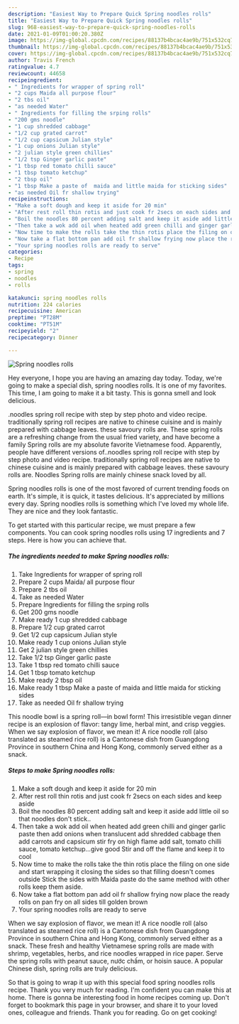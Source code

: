 ```yaml
---
description: "Easiest Way to Prepare Quick Spring noodles rolls"
title: "Easiest Way to Prepare Quick Spring noodles rolls"
slug: 968-easiest-way-to-prepare-quick-spring-noodles-rolls
date: 2021-01-09T01:00:20.380Z
image: https://img-global.cpcdn.com/recipes/88137b4bcac4ae9b/751x532cq70/spring-noodles-rolls-recipe-main-photo.jpg
thumbnail: https://img-global.cpcdn.com/recipes/88137b4bcac4ae9b/751x532cq70/spring-noodles-rolls-recipe-main-photo.jpg
cover: https://img-global.cpcdn.com/recipes/88137b4bcac4ae9b/751x532cq70/spring-noodles-rolls-recipe-main-photo.jpg
author: Travis French
ratingvalue: 4.7
reviewcount: 44658
recipeingredient:
- " Ingredients for wrapper of spring roll"
- "2 cups Maida all purpose flour"
- "2 tbs oil"
- "as needed Water"
- " Ingredients for filling the srping rolls"
- "200 gms noodle"
- "1 cup shredded cabbage"
- "1/2 cup grated carrot"
- "1/2 cup capsicum Julian style"
- "1 cup onions Julian style"
- "2 julian style green chillies"
- "1/2 tsp Ginger garlic paste"
- "1 tbsp red tomato chilli sauce"
- "1 tbsp tomato ketchup"
- "2 tbsp oil"
- "1 tbsp Make a paste of  maida and little maida for sticking sides"
- "as needed Oil fr shallow trying"
recipeinstructions:
- "Make a soft dough and keep it aside for 20 min"
- "After rest roll thin rotis and just cook fr 2secs on each sides and keep aside"
- "Boil the noodles 80 percent adding salt and keep it aside add little oil so that noodles don&#39;t stick.."
- "Then take a wok add oil when heated add green chilli and ginger garlic paste then add onions when translucent add shredded cabbage then add carrots and capsicum stir fry on high flame add salt, tomato chilli sauce, tomato ketchup...give good Stir and off the flame and keep it to cool"
- "Now time to make the rolls take the thin rotis place the filing on one side and start wrapping it closing the sides so that filling doesn&#39;t comes outside Stick the sides with Maida paste do the same method with other rolls keep them aside."
- "Now take a flat bottom pan add oil fr shallow frying now place the ready rolls on pan fry on all sides till golden brown"
- "Your spring noodles rolls are ready to serve"
categories:
- Recipe
tags:
- spring
- noodles
- rolls

katakunci: spring noodles rolls 
nutrition: 224 calories
recipecuisine: American
preptime: "PT28M"
cooktime: "PT51M"
recipeyield: "2"
recipecategory: Dinner

---
```



![Spring noodles rolls](https://img-global.cpcdn.com/recipes/88137b4bcac4ae9b/751x532cq70/spring-noodles-rolls-recipe-main-photo.jpg)

Hey everyone, I hope you are having an amazing day today. Today, we're going to make a special dish, spring noodles rolls. It is one of my favorites. This time, I am going to make it a bit tasty. This is gonna smell and look delicious.

.noodles spring roll recipe with step by step photo and video recipe. traditionally spring roll recipes are native to chinese cuisine and is mainly prepared with cabbage leaves. these savoury rolls are. These spring rolls are a refreshing change from the usual fried variety, and have become a family Spring rolls are my absolute favorite Vietnamese food. Apparently, people have different versions of..noodles spring roll recipe with step by step photo and video recipe. traditionally spring roll recipes are native to chinese cuisine and is mainly prepared with cabbage leaves. these savoury rolls are. Noodles Spring rolls are mainly chinese snack loved by all.

Spring noodles rolls is one of the most favored of current trending foods on earth. It's simple, it is quick, it tastes delicious. It's appreciated by millions every day. Spring noodles rolls is something which I've loved my whole life. They are nice and they look fantastic.


To get started with this particular recipe, we must prepare a few components. You can cook spring noodles rolls using 17 ingredients and 7 steps. Here is how you can achieve that.

<!--inarticleads1-->

##### The ingredients needed to make Spring noodles rolls:

1. Take  Ingredients for wrapper of spring roll
1. Prepare 2 cups Maida/ all purpose flour
1. Prepare 2 tbs oil
1. Take as needed Water
1. Prepare  Ingredients for filling the srping rolls
1. Get 200 gms noodle
1. Make ready 1 cup shredded cabbage
1. Prepare 1/2 cup grated carrot
1. Get 1/2 cup capsicum Julian style
1. Make ready 1 cup onions Julian style
1. Get 2 julian style green chillies
1. Take 1/2 tsp Ginger garlic paste
1. Take 1 tbsp red tomato chilli sauce
1. Get 1 tbsp tomato ketchup
1. Make ready 2 tbsp oil
1. Make ready 1 tbsp Make a paste of  maida and little maida for sticking sides
1. Take as needed Oil fr shallow trying


This noodle bowl is a spring roll—in bowl form! This irresistible vegan dinner recipe is an explosion of flavor: tangy lime, herbal mint, and crisp veggies. When we say explosion of flavor, we mean it! A rice noodle roll (also translated as steamed rice roll) is a Cantonese dish from Guangdong Province in southern China and Hong Kong, commonly served either as a snack. 

<!--inarticleads2-->

##### Steps to make Spring noodles rolls:

1. Make a soft dough and keep it aside for 20 min
1. After rest roll thin rotis and just cook fr 2secs on each sides and keep aside
1. Boil the noodles 80 percent adding salt and keep it aside add little oil so that noodles don&#39;t stick..
1. Then take a wok add oil when heated add green chilli and ginger garlic paste then add onions when translucent add shredded cabbage then add carrots and capsicum stir fry on high flame add salt, tomato chilli sauce, tomato ketchup...give good Stir and off the flame and keep it to cool
1. Now time to make the rolls take the thin rotis place the filing on one side and start wrapping it closing the sides so that filling doesn&#39;t comes outside Stick the sides with Maida paste do the same method with other rolls keep them aside.
1. Now take a flat bottom pan add oil fr shallow frying now place the ready rolls on pan fry on all sides till golden brown
1. Your spring noodles rolls are ready to serve


When we say explosion of flavor, we mean it! A rice noodle roll (also translated as steamed rice roll) is a Cantonese dish from Guangdong Province in southern China and Hong Kong, commonly served either as a snack. These fresh and healthy Vietnamese spring rolls are made with shrimp, vegetables, herbs, and rice noodles wrapped in rice paper. Serve the spring rolls with peanut sauce, nước chấm, or hoisin sauce. A popular Chinese dish, spring rolls are truly delicious. 

So that is going to wrap it up with this special food spring noodles rolls recipe. Thank you very much for reading. I'm confident you can make this at home. There is gonna be interesting food in home recipes coming up. Don't forget to bookmark this page in your browser, and share it to your loved ones, colleague and friends. Thank you for reading. Go on get cooking!
